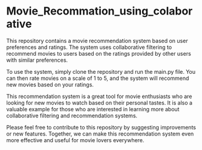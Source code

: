 # Movie_Recommation_using_colaborative

This repository contains a movie recommendation system based on user preferences and ratings. The system uses collaborative filtering to recommend movies to users based on the ratings provided by other users with similar preferences.

To use the system, simply clone the repository and run the main.py file. You can then rate movies on a scale of 1 to 5, and the system will recommend new movies based on your ratings.

This recommendation system is a great tool for movie enthusiasts who are looking for new movies to watch based on their personal tastes. It is also a valuable example for those who are interested in learning more about collaborative filtering and recommendation systems.

Please feel free to contribute to this repository by suggesting improvements or new features. Together, we can make this recommendation system even more effective and useful for movie lovers everywhere.
